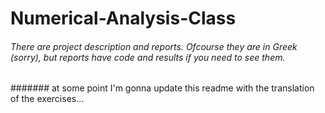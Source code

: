 # Numerical-Analysis-Class

###### There are project description and reports. Ofcourse they are in Greek (sorry), but reports have code and results if you need to see them.

####### at some point I'm gonna update this readme with the translation of the exercises... 
